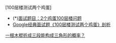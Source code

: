 [100层楼测试两个鸡蛋]
- (*)[面试题目：2个鸡蛋100层楼问题](https://www.cnblogs.com/ranjiewen/p/9463010.html)
- [Google经典面试题《100层楼测试两个鸡蛋》剖析](https://zhuanlan.zhihu.com/p/39816314)

[一根木棍折成三段能构成三角形的概率？](https://www.zhihu.com/question/350358483)

